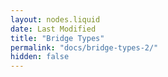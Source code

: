 ```yaml
---
layout: nodes.liquid
date: Last Modified
title: "Bridge Types"
permalink: "docs/bridge-types-2/"
hidden: false
---
```

